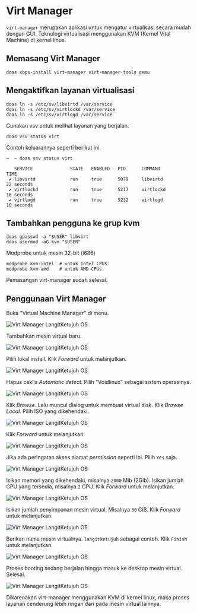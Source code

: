 # Virt Manager

`virt-manager` merupakan aplikasi untuk mengatur virtualisasi secara mudah dengan GUI. Teknologi virtualisasi menggunakan KVM (Kernel Vital Machine) di kernel linux.

## Memasang Virt Manager

```
doas xbps-install virt-manager virt-manager-tools qemu
```

## Mengaktifkan layanan virtualisasi

```
doas ln -s /etc/sv/libvirtd /var/service
doas ln -s /etc/sv/virtlockd /var/service
doas ln -s /etc/sv/virtlogd /var/service
```

Gunakan vsv untuk melihat layanan yang berjalan.

```
doas vsv status virt
```

Contoh keluarannya seperti berikut ini.
```
➜  ~ doas vsv status virt

   SERVICE              STATE   ENABLED   PID      COMMAND           TIME
 ✔ libvirtd             run     true      5079     libvirtd          22 seconds
 ✔ virtlockd            run     true      5217     virtlockd         16 seconds
 ✔ virtlogd             run     true      5232     virtlogd          10 seconds
```

## Tambahkan pengguna ke grup kvm

```
doas gpasswd -a "$USER" libvirt
doas usermod -aG kvm "$USER"
```

Modprobe untuk mesin 32-bit (i686)

```
modprobe kvm-intel  # untuk Intel CPUs
modprobe kvm-amd    # untuk AMD CPUs
```

Pemasangan virt-manager sudah selesai.

## Penggunaan Virt Manager

Buka "Virtual Machine Manager" di menu.

![Virt Manager LangitKetujuh OS](../../media/image/virt-manager-langitketujuh-id-1.webp)

Tambahkan mesin virtual baru.

![Virt Manager LangitKetujuh OS](../../media/image/virt-manager-langitketujuh-id-2.webp)

Pilih lokal install. Klik _Forward_ untuk melanjutkan.

![Virt Manager LangitKetujuh OS](../../media/image/virt-manager-langitketujuh-id-3.webp)

Hapus ceklis _Automatic detect_. Pilih "Voidlinux" sebagai sistem operasinya.

![Virt Manager LangitKetujuh OS](../../media/image/virt-manager-langitketujuh-id-4.webp)

Klik _Browse_. Lalu muncul dialog untuk membuat virtual disk. Klik _Browse Local_. Pilih ISO yang dikehendaki.

![Virt Manager LangitKetujuh OS](../../media/image/virt-manager-langitketujuh-id-5.webp)

Klik _Forward_ untuk melanjutkan.

![Virt Manager LangitKetujuh OS](../../media/image/virt-manager-langitketujuh-id-6.webp)

Jika ada peringatan akses alamat _permission_ seperti ini. Pilih `Yes` saja.

![Virt Manager LangitKetujuh OS](../../media/image/virt-manager-langitketujuh-id-7.webp)

Isikan memori yang dikehendaki, misalnya `2000` Mib (2Gib). Isikan jumlah CPU yang tersedia, misalnya `2` CPU. Klik _Forward_ untuk melanjutkan.

![Virt Manager LangitKetujuh OS](../../media/image/virt-manager-langitketujuh-id-8.webp)

Isikan jumlah penyimpanan mesin virtual. Misalnya `30` GiB. Klik _Forward_ untuk melanjutkan.

![Virt Manager LangitKetujuh OS](../../media/image/virt-manager-langitketujuh-id-9.webp)

Berikan nama mesin virtualnya. `langitketujuh` sebagai contoh. Klik `Finish` untuk melanjutkan.

![Virt Manager LangitKetujuh OS](../../media/image/virt-manager-langitketujuh-id-10.webp)

Proses booting sedang berjalan hingga masuk ke desktop mesin virtual. Selesai.

![Virt Manager LangitKetujuh OS](../../media/image/virt-manager-langitketujuh-id-11.webp)

Dikarenakan virt-manager menggunakan KVM di kernel linux, maka proses layanan cenderung lebih ringan dari pada mesin virtual lainnya.
